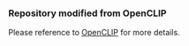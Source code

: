 ### Repository modified from OpenCLIP
Please reference to [OpenCLIP](https://github.com/mlfoundations/open_clip) for more details.
